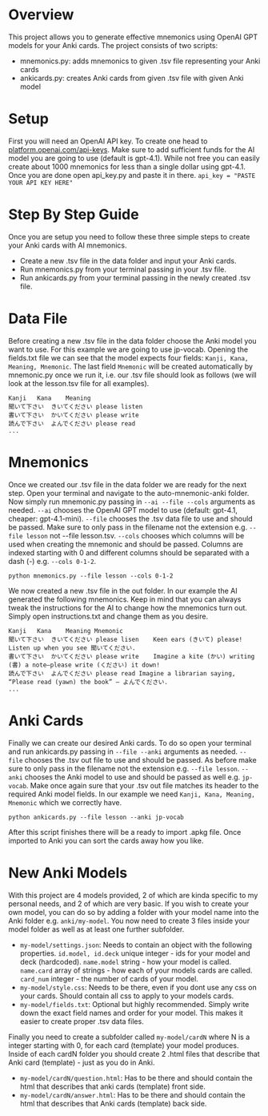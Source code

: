 # Overview
This project allows you to generate effective mnemonics using OpenAI GPT models for your Anki cards. The project consists of two scripts:
* mnemonics.py: adds mnemonics to given .tsv file representing your Anki cards
* ankicards.py: creates Anki cards from given .tsv file with given Anki model

# Setup
First you will need an OpenAI API key. To create one head to [platform.openai.com/api-keys](https://platform.openai.com/api-keys). Make sure to add sufficient funds for the AI model you are going to use (default is gpt-4.1). While not free you can easily create about 1000 mnemonics for less than a single dollar using gpt-4.1. Once you are done open api_key.py and paste it in there. `api_key = "PASTE YOUR API KEY HERE"`

# Step By Step Guide
Once you are setup you need to follow these three simple steps to create your Anki cards with AI mnemonics.
* Create a new .tsv file in the data folder and input your Anki cards.
* Run mnemonics.py from your terminal passing in your .tsv file.
* Run ankicards.py from your terminal passing in the newly created .tsv file.

# Data File
Before creating a new .tsv file in the data folder choose the Anki model you want to use. For this example we are going to use jp-vocab. Opening the fields.txt file we can see that the model expects four fields: `Kanji, Kana, Meaning, Mnemonic`. The last field `Mnemonic` will be created automatically by mnemonic.py once we run it, i.e. our .tsv file should look as follows (we will look at the lesson.tsv file for all examples).
```
Kanji	Kana	Meaning
聞いて下さい	きいてください	please listen
書いて下さい	かいてください	please write
読んで下さい	よんでください	please read
...
```

# Mnemonics
Once we created our .tsv file in the data folder we are ready for the next step. Open your terminal and navigate to the auto-mnemonic-anki folder. Now simply run mnemonic.py passing in `--ai --file --cols` arguments as needed. `--ai` chooses the OpenAI GPT model to use (default: gpt-4.1, cheaper: gpt-4.1-mini). `--file` chooses the .tsv data file to use and should be passed. Make sure to only pass in the filename not the extension e.g. `--file lesson` not --file lesson.tsv. `--cols` chooses which columns will be used when creating the mnemonic and should be passed. Columns are indexed starting with 0 and different columns should be separated with a dash (-) e.g. `--cols 0-1-2`.
```
python mnemonics.py --file lesson --cols 0-1-2
```
We now created a new .tsv file in the out folder. In our example the AI generated the following mnemonics. Keep in mind that you can always tweak the instructions for the AI to change how the mnemonics turn out. Simply open instructions.txt and change them as you desire.
```
Kanji	Kana	Meaning	Mnemonic
聞いて下さい	きいてください	please lisen	Keen ears (きいて) please! Listen up when you see 聞いてください.
書いて下さい	かいてください	please write	Imagine a kite (かい) writing (書) a note—please write (ください) it down!
読んで下さい	よんでください	please read	Imagine a librarian saying, “Please read (yawn) the book” — よんでください.
...
```

# Anki Cards
Finally we can create our desired Anki cards. To do so open your terminal and run ankicards.py passing in `--file --anki` arguments as needed. `--file` chooses the .tsv out file to use and should be passed. As before make sure to only pass in the filename not the extension e.g. `--file lesson`. `--anki` chooses the Anki model to use and should be passed as well e.g. `jp-vocab`. Make once again sure that your .tsv out file matches its header to the required Anki model fields. In our example we need `Kanji, Kana, Meaning, Mnemonic` which we correctly have.
```
python ankicards.py --file lesson --anki jp-vocab
```
After this script finishes there will be a ready to import .apkg file. Once imported to Anki you can sort the cards away how you like.

# New Anki Models
With this project are 4 models provided, 2 of which are kinda specific to my personal needs, and 2 of which are very basic. If you wish to create your own model, you can do so by adding a folder with your model name into the Anki folder e.g. `anki/my-model`. You now need to create 3 files inside your model folder as well as at least one further subfolder.
* `my-model/settings.json`: Needs to contain an object with the following properties. `id.model, id.deck` unique integer - ids for your model and deck (hardcoded). `name.model` string - how your model is called. `name.card` array of strings - how each of your models cards are called. `card_num` integer - the number of cards of your model.
* `my-model/style.css`: Needs to be there, even if you dont use any css on your cards. Should contain all css to apply to your models cards. 
* `my-model/fields.txt`: Optional but highly recommended. Simply write down the exact field names and order for your model. This makes it easier to create proper .tsv data files.

Finally you need to create a subfolder called `my-model/cardN` where N is a integer starting with 0, for each card (template) your model produces. Inside of each cardN folder you should create 2 .html files that describe that Anki card (template) - just as you do in Anki.
* `my-model/cardN/question.html`: Has to be there and should contain the html that describes that anki cards (template) front side.
* `my-model/cardN/answer.html`: Has to be there and should contain the html that describes that Anki cards (template) back side.
